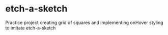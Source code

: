 # etch-a-sketch
Practice project creating grid of squares and implementing onHover styling to imitate etch-a-sketch
